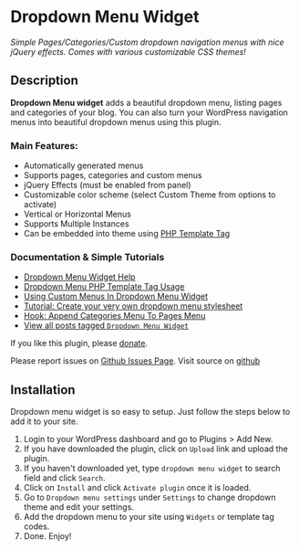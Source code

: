 # Dropdown Menu Widget

*Simple Pages/Categories/Custom dropdown navigation menus with nice jQuery effects. Comes with various customizable CSS themes!*

## Description

**Dropdown Menu widget** adds a beautiful dropdown menu, listing pages and categories of your blog. You can also turn your WordPress navigation menus into beautiful dropdown menus using this plugin.

### Main Features:  

* Automatically generated menus
* Supports pages, categories and custom menus
* jQuery Effects (must be enabled from panel)
* Customizable color scheme (select Custom Theme from options to activate)
* Vertical or Horizontal Menus
* Supports Multiple Instances
* Can be embedded into theme using [PHP Template Tag](https://metinsaylan.com/4598/dropdown-menu-widget-template-tag-usage-explained/)

### Documentation & Simple Tutorials

* [Dropdown Menu Widget Help](https://metinsaylan.com/wordpress/plugins/dropdown-menu/help/)
* [Dropdown Menu PHP Template Tag Usage](https://metinsaylan.com/4598/dropdown-menu-widget-template-tag-usage-explained/)
* [Using Custom Menus In Dropdown Menu Widget](https://metinsaylan.com/1025/custom-dropdown-menu-using-wordpress-3-nav-menus/)
* [Tutorial: Create your very own dropdown menu stylesheet](https://metinsaylan.com/600/tutorial-create-your-very-own-dropdown-menu-stylesheet/)
* [Hook: Append Categories Menu To Pages Menu](https://metinsaylan.com/4570/how-to-add-categories-dropdown-to-the-end-of-dropdown-menu-widget/)
* [View all posts tagged `Dropdown Menu Widget`](https://metinsaylan.com/tag/dropdown-menu-widget/)

If you like this plugin, please [donate](https://metinsaylan.com/donate/).

Please report issues on [Github Issues Page](https://github.com/shailancom/dropdown-menu-widget/issues).
Visit source on [github](https://github.com/shailancom/dropdown-menu-widget)

## Installation

Dropdown menu widget is so easy to setup. Just follow the steps below to add it to your site.

1. Login to your WordPress dashboard and go to Plugins > Add New.
2. If you have downloaded the plugin, click on `Upload` link and upload the plugin.
3. If you haven't downloaded yet, type `dropdown menu widget` to search field and click `Search`.
4. Click on `Install` and click `Activate plugin` once it is loaded.
5. Go to `Dropdown menu settings` under `Settings` to change dropdown theme and edit your settings.
6. Add the dropdown menu to your site using `Widgets` or template tag codes.
7. Done. Enjoy!
